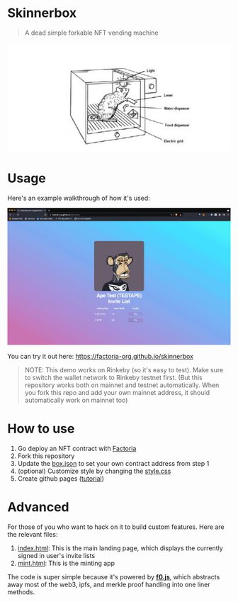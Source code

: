 # Skinnerbox

> A dead simple forkable NFT vending machine

![box.png](box.png)

# Usage

Here's an example walkthrough of how it's used:

![skinnerbox.gif](skinnerbox.gif)

You can try it out here: https://factoria-org.github.io/skinnerbox

> NOTE: This demo works on Rinkeby (so it's easy to test). Make sure to switch the wallet network to Rinkeby testnet first. (But this repository works both on mainnet and testnet automatically. When you fork this repo and add your own mainnet address, it should automatically work on mainnet too)

# How to use

1. Go deploy an NFT contract with [Factoria](https://factoria.app/)
2. Fork this repository
3. Update the [box.json](box.json) to set your own contract address from step 1
4. (optional) Customize style by changing the [style.css](style.css)
5. Create github pages ([tutorial](https://dev.to/byteslash/getting-started-with-github-pages-4jpf))

# Advanced

For those of you who want to hack on it to build custom features. Here are the relevant files:

1. [index.html](index.html): This is the main landing page, which displays the currently signed in user's invite lists
2. [mint.html](mint.html): This is the minting app

The code is super simple because it's powered by **[f0.js](f0.js)**, which abstracts away most of the web3, ipfs, and merkle proof handling into one liner methods.
